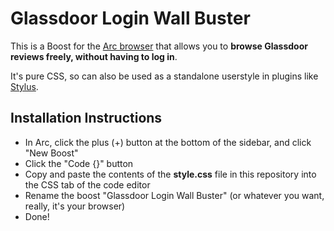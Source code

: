# Glassdoor Login Wall Buster

This is a Boost for the [Arc browser](https://arc.net/) that allows you to **browse Glassdoor reviews freely, without having to log in**.

It's pure CSS, so can also be used as a standalone userstyle in plugins like [Stylus](https://add0n.com/stylus.html).


## Installation Instructions

- In Arc, click the plus (+) button at the bottom of the sidebar, and click "New Boost"
- Click the "Code {}" button
- Copy and paste the contents of the **style.css** file in this repository into the CSS tab of the code editor
- Rename the boost "Glassdoor Login Wall Buster" (or whatever you want, really, it's your browser)
- Done!
